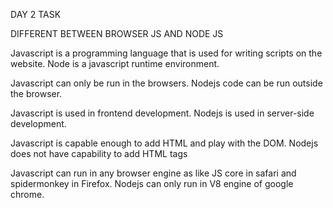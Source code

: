 DAY 2 TASK



DIFFERENT BETWEEN BROWSER JS AND NODE JS

Javascript is a programming language that is used for writing scripts on the website.	Node is a javascript runtime environment.

Javascript can only be run in the browsers.	Nodejs code can be run outside the browser.

Javascript is used in frontend development.	Nodejs is used in server-side development.

Javascript is capable enough to add HTML and play with the DOM.	Nodejs does not have capability to add HTML tags

Javascript can run in any browser engine as like JS core in safari and spidermonkey in Firefox.	Nodejs can only run in V8 engine of google chrome.

